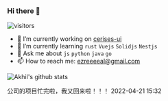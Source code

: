 ### Hi there 👋

![visitors](https://visitor-badge.deta.dev/badge?page_id=Yorksh1re.readme)

- 🔭 I’m currently working on [cerises-ui](https://cerises-ui.edoc.wiki)
- 🌱 I’m currently learning `rust` `Vuejs` `Solidjs` `Nestjs`
- 💬 Ask me about `js` `python` `java` `go`
- 📫 How to reach me: ezreeeeal@gmail.com

![Akhil's github stats](https://github-readme-stats.vercel.app/api?username=Yorksh1re&show_icons=true&theme=dark)

公司的项目忙完啦，我又回来啦！！！
2022-04-21 15:32
